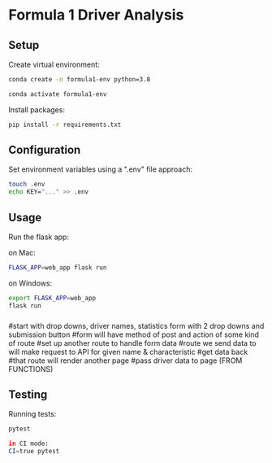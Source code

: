 # Formula 1 Driver Analysis

## Setup

Create virtual environment:

```sh
conda create -n formula1-env python=3.8
```

```sh
conda activate formula1-env
```

Install packages:

```sh
pip install -r requirements.txt
```


## Configuration

Set environment variables using a ".env" file approach:

```sh
touch .env
echo KEY="..." >> .env

```

## Usage

Run the flask app:

on Mac:
```sh
FLASK_APP=web_app flask run
```
on Windows:
```sh
export FLASK_APP=web_app
flask run
```


###
#start with drop downs, driver names, statistics 
form with 2 drop downs and submission button 
#form will have method of post and action of some kind of route 
#set up another route to handle form data 
#route we send data to will make request to API for given name & characteristic 
#get data back 
#that route will render another page
#pass driver data to page (FROM FUNCTIONS)


## Testing

Running tests:

```sh
pytest

in CI mode:
CI=true pytest
```